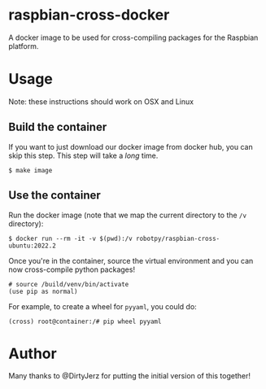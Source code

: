 raspbian-cross-docker
=====================

A docker image to be used for cross-compiling packages for the Raspbian
platform.

Usage
=====

Note: these instructions should work on OSX and Linux

Build the container
-------------------

If you want to just download our docker image from docker hub, you can skip
this step. This step will take a *long* time.

    $ make image

Use the container
-----------------

Run the docker image (note that we map the current directory to the `/v`
directory):

    $ docker run --rm -it -v $(pwd):/v robotpy/raspbian-cross-ubuntu:2022.2

Once you're in the container, source the virtual environment and you can now
cross-compile python packages!

    # source /build/venv/bin/activate
    (use pip as normal)

For example, to create a wheel for `pyyaml`, you could do:

    (cross) root@container:/# pip wheel pyyaml
    
Author
======

Many thanks to @DirtyJerz for putting the initial version of this together!
